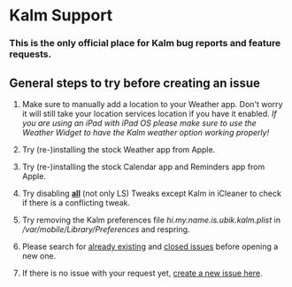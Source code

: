 Kalm Support
===

### This is the only official place for Kalm bug reports and feature requests.

## General steps to try before creating an issue

1. Make sure to manually add a location to your Weather app. Don't worry it will still take your location services location if you have it enabled. *If you are using an iPad with iPad OS please make sure to use the Weather Widget to have the Kalm weather option working properly!*

2. Try (re-)installing the stock Weather app from Apple.

3. Try (re-)installing the stock Calendar app and Reminders app from Apple.

4. Try disabling **<ins>all</ins>** (not only LS) Tweaks except Kalm in iCleaner to check if there is a conflicting tweak.

5. Try removing the Kalm preferences file *hi.my.name.is.ubik.kalm.plist* in */var/mobile/Library/Preferences* and respring.

6. Please search for [already existing](https://github.com/himynameisubik/Kalm-support/issues) and [closed issues](https://github.com/himynameisubik/Kalm-support/issues?q=is%3Aissue+is%3Aclosed) before opening a new one.

7. If there is no issue with your request yet, [create a new issue here](https://github.com/himynameisubik/Kalm-support/issues/new/choose).
